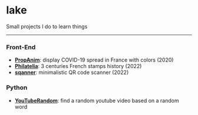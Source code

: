 # lake
Small projects I do to learn things

---

### Front-End

- **[PropAnim](/PropAnim)**: display COVID-19 spread in France with colors (2020)
- **[Philatelia](/philatelia)**: 3 centuries French stamps history (2022)
- **[sqanner](/sqanner)**: minimalistic QR code scanner (2022)

### Python

- **[YouTubeRandom](/YouTubeRandom)**: find a random youtube video based on a random word
